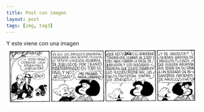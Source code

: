 ```yaml
---
title: Post con imagen
layout: post
tags: [img, tag3]
---
```


Y este viene con una imagen ![descripcion de la imagen](/public/imgs/libertad.png)

